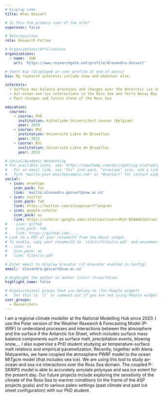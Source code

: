 ```yaml
---
# Display name
title: Alex Gossart

# Is this the primary user of the site?
superuser: false

# Role/position
role: Research Fellow

# Organizations/Affiliations
organizations:
  - name:  VUW 
    url: 'https://www.researchgate.net/profile/Alexandra-Gossart'

# Short bio (displayed in user profile at end of posts)
bio: My research interests include snow and whatever else.

interests:
  - Surface mas balance processes and changes over the Antarctic ice sheet
  - Air-ocean-sea ice interactions in the Ross Sea and Terra Novay Bay - polynya processes
  - Past changes and future state of the Ross Sea

education:
  courses:
    - course: PhD 
      institution: Katholieke Universiteit Leuven (Belgium)
      year: 2019
    - course: MSC
      institution: Université Libre de Bruxelles 
      year: 2015
    - course: BSc 
      institution: Université Libre de Bruxelles 
      year: 2013

# Social/Academic Networking
# For available icons, see: https://wowchemy.com/docs/getting-started/page-builder/#icons
#   For an email link, use "fas" icon pack, "envelope" icon, and a link in the
#   form "mailto:your-email@example.com" or "#contact" for contact widget.
social:
  - icon: envelope
    icon_pack: fas
    link: 'mailto:alexandra.gossart@vuw.ac.nz'
  - icon: twitter
    icon_pack: fab
    link: https://twitter.com/alexgossart?lang=en
  - icon: google-scholar
    icon_pack: ai
    link: https://scholar.google.com/citations?user=4MjK-DEAAAAJ&hl=en
#  - icon: github
#    icon_pack: fab
#    link: https://github.com/....
# Link to a PDF of your resume/CV from the About widget.
# To enable, copy your resume/CV to `static/files/cv.pdf` and uncomment the lines below.
# - icon: cv
#   icon_pack: ai
#   link: files/cv.pdf

# Enter email to display Gravatar (if Gravatar enabled in Config)
email: 'alexandra.gossart@vuw.ac.nz'

# Highlight the author in author lists? (true/false)
highlight_name: false

# Organizational groups that you belong to (for People widget)
#   Set this to `[]` or comment out if you are not using People widget.
user_groups:
  - Researchers
---
```


I am a regional climate modeller at the National Modelling Hub since 2020. I use the Polar version of the Weather Research & Forecasting Model (P-WRF) to understand processes and interactions between the atmosphere and the surface if the Antarctic Ice Sheet, which includes surface mass balance components such as surface melt, precipitation events, blowing snow,... I also supervise a PhD student studying air temperature-surface melt relations and empirical parametization.
Recently, together with Alena Malyarenko, we have coupled the atmosphere PWRF model to the ocean MITgcm model (that includes sea ice). We are using this tool to study air-ocean and sea ice interactions over the Ross Sea domain. The coupled P-SKRIPS model is able to accurately simulate polynyas and sea ice extent for the present day. Our future projects include exploring the sensitivity of the climate of the Ross Sea to warmer conditions (in the frame of the ASP projects goals) and to various paleo-settings (past climate and past ice sheet configuration) with our PhD student. 

